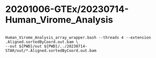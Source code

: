 
#	20201006-GTEx/20230714-Human_Virome_Analysis


```

Human_Virome_Analysis_array_wrapper.bash --threads 4 --extension .Aligned.sortedByCoord.out.bam \
--out ${PWD}/out ${PWD}/../20230714-STAR/out/*.Aligned.sortedByCoord.out.bam 

```


